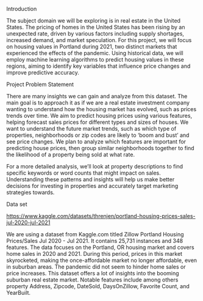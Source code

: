 Introduction

The subject domain we will be exploring is in real estate in the United States. The pricing of homes in the United States has been rising by an unexpected rate, driven by various factors including supply shortages, increased demand, and market speculation. For this project, we will focus on housing values in Portland during 2021, two distinct markets that experienced the effects of the pandemic. Using historical data, we will employ machine learning algorithms to predict housing values in these regions, aiming to identify key variables that influence price changes and improve predictive accuracy.

Project Problem Statement

There are many insights we can gain and analyze from this dataset. The main goal is to approach it as if we are a real estate investment company wanting to understand how the housing market has evolved, such as prices trends over time. We aim to predict housing prices using various features, helping forecast sales prices for different types and sizes of houses. We want to understand the future market trends, such as which type of properties, neighborhoods or zip codes are likely to ‘boom and bust’ and see price changes. We plan to analyze which features are important for predicting house prices, then group similar neighborhoods together to find the likelihood of a property being sold at what rate.

For a more detailed analysis, we’ll look at property descriptions to find specific keywords or word counts that might impact on sales. Understanding these patterns and insights will help us make better decisions for investing in properties and accurately target marketing strategies towards.

Data set

https://www.kaggle.com/datasets/threnjen/portland-housing-prices-sales-jul-2020-jul-2021

We are using a dataset from Kaggle.com titled Zillow Portland Housing Prices/Sales Jul 2020 - Jul 2021. It contains 25,731 instances and 348 features. The data focuses on the Portland, OR housing market and covers home sales in 2020 and 2021. During this period, prices in this market skyrocketed, making the once-affordable market no longer affordable, even in suburban areas. The pandemic did not seem to hinder home sales or price increases. This dataset offers a lot of insights into the booming suburban real estate market. Notable features include among others property Address, Zipcode, DateSold, DaysOnZillow, Favorite Count, and YearBuilt.
